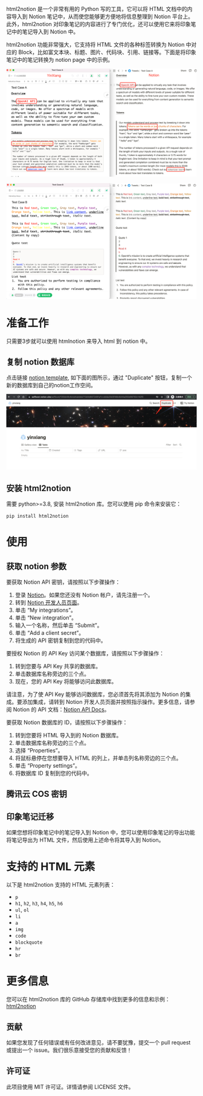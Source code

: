 html2notion 是一个非常有用的 Python 写的工具，它可以将 HTML 文档中的内容导入到 Notion 笔记中，从而使您能够更方便地将信息整理到 Notion 平台上。此外，html2notion 对印象笔记的内容进行了专门优化，还可以使用它来将印象笔记中的笔记导入到 Notion 中。

html2notion 功能非常强大，它支持将 HTML 文件的各种标签转换为 Notion 中对应的 Block，比如富文本块、标题、图片、代码块、引用、链接等。下面是将印象笔记中的笔记转换为 notion page 中的示例。

![迁移notion(保留格式)](https://github.com/selfboot/html2notion/blob/master/demos/yinxiang_notion.png)

![迁移notion2(保留格式)](https://github.com/selfboot/html2notion/blob/master/demos/yinxiang_notion2.png)

# 准备工作

只需要3步就可以使用 htmlnotion 来导入 html 到 notion 中。

## 复制 notion 数据库

点击链接 [notion template](https://selfboot.notion.site/selfboot/130bb48c6cbd4abbbb713d4d8472481a?v=ddda20d3f46b4b44a055d06792c142f0), 如下面的图所示，通过 "Duplicate" 按钮，复制一个新的数据库到自己的notion工作空间。

![notion template](https://github.com/selfboot/html2notion/blob/master/demos/notion_templage.png)

## 安装 html2notion
需要 python>=3.8, 安装 html2notion 库。您可以使用 pip 命令来安装它：

```
pip install html2notion
```

# 使用

## 获取 notion 参数

要获取 Notion API 密钥，请按照以下步骤操作：

1. 登录 [Notion](https://www.notion.so/)。如果您还没有 Notion 帐户，请先注册一个。
2. 转到 [Notion 开发人员页面](https://developers.notion.com/docs/getting-started#step-2-share-a-database-with-your-integration)。
3. 单击 “My integrations”。
4. 单击 “New integration”。
5. 输入一个名称，然后单击 “Submit”。
6. 单击 “Add a client secret”。
7. 将生成的 API 密钥复制到您的代码中。

要授权 Notion 的 API Key 访问某个数据库，请按照以下步骤操作：

1. 转到您要与 API Key 共享的数据库。
2. 单击数据库名称旁边的三个点。
6. 现在，您的 API Key 将能够访问此数据库。

请注意，为了使 API Key 能够访问数据库，您必须首先将其添加为 Notion 的集成。要添加集成，请转到 Notion 开发人员页面并按照指示操作。更多信息，请参阅 Notion 的 API 文档：[Notion API Docs](https://developers.notion.com/docs/getting-started#step-2-share-a-database-with-your-integration)。

要获取 Notion 数据库的 ID，请按照以下步骤操作：

1. 转到您要将 HTML 导入到的 Notion 数据库。
2. 单击数据库名称旁边的三个点。
3. 选择 “Properties”。
4. 将鼠标悬停在您想要导入 HTML 的列上，并单击列名称旁边的三个点。
5. 单击 “Property settings”。
6. 将数据库 ID 复制到您的代码中。

## 腾讯云 COS 密钥

## 印象笔记迁移
如果您想将印象笔记中的笔记导入到 Notion 中，您可以使用印象笔记的导出功能将笔记导出为 HTML 文件，然后使用上述命令将其导入到 Notion。

# 支持的 HTML 元素

以下是 html2notion 支持的 HTML 元素列表：

- `p`
- `h1`, `h2`, `h3`, `h4`, `h5`, `h6`
- `ul`, `ol`
- `li`
- `a`
- `img`
- `code`
- `blockquote`
- `hr`
- `br`

# 更多信息

您可以在 html2notion 库的 GitHub 存储库中找到更多的信息和示例：[html2notion](https://github.com/kevinzg/html2notion)

## 贡献

如果您发现了任何错误或有任何改进意见，请不要犹豫，提交一个 pull request 或提出一个 issue。我们很乐意接受您的贡献和反馈！

## 许可证

此项目使用 MIT 许可证。详情请参阅 LICENSE 文件。
